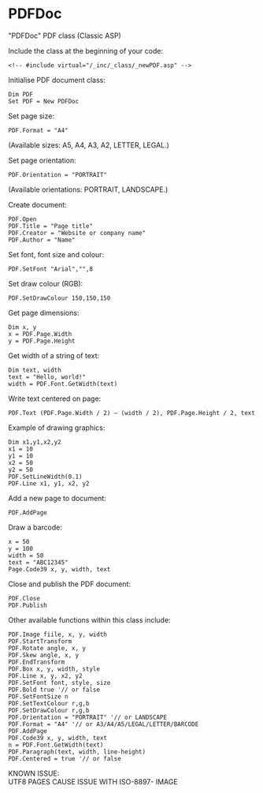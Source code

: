 # PDFDoc
"PDFDoc" PDF class (Classic ASP)

Include the class at the beginning of your code:

```vbnet
<!-- #include virtual="/_inc/_class/_newPDF.asp" -->
```

Initialise PDF document class: 

```vbnet
Dim PDF
Set PDF = New PDFDoc
```

Set page size: 

```vbnet
PDF.Format = "A4"
```
(Available sizes: A5, A4, A3, A2, LETTER, LEGAL.)

Set page orientation: 

```vbnet
PDF.Orientation = "PORTRAIT"
```
(Available orientations: PORTRAIT, LANDSCAPE.)

Create document:

```vbnet
PDF.Open
PDF.Title = "Page title"
PDF.Creator = "Website or company name"
PDF.Author = "Name"
```

Set font, font size and colour: 

```vbnet
PDF.SetFont "Arial","",8
```

Set draw colour (RGB): 

```vbnet
PDF.SetDrawColour 150,150,150
```

Get page dimensions: 

```vbnet
Dim x, y
x = PDF.Page.Width
y = PDF.Page.Height
```

Get width of a string of text: 

```vbnet
Dim text, width
text = "Hello, world!"
width = PDF.Font.GetWidth(text)
```

Write text centered on page: 

```vbnet
PDF.Text (PDF.Page.Width / 2) – (width / 2), PDF.Page.Height / 2, text
```

Example of drawing graphics: 

```vbnet
Dim x1,y1,x2,y2
x1 = 10
y1 = 10
x2 = 50
y2 = 50
PDF.SetLineWidth(0.1)
PDF.Line x1, y1, x2, y2
```

Add a new page to document: 

```vbnet
PDF.AddPage
```

Draw a barcode: 

```vbnet
x = 50
y = 100
width = 50
text = "ABC12345"
Page.Code39 x, y, width, text
```

Close and publish the PDF document: 

```vbnet
PDF.Close
PDF.Publish
```

Other available functions within this class include: 

```vbnet
PDF.Image fiile, x, y, width
PDF.StartTransform
PDF.Rotate angle, x, y
PDF.Skew angle, x, y
PDF.EndTransform
PDF.Box x, y, width, style
PDF.Line x, y, x2, y2
PDF.SetFont font, style, size
PDF.Bold true '// or false
PDF.SetFontSize n
PDF.SetTextColour r,g,b
PDF.SetDrawColour r,g,b
PDF.Orientation = "PORTRAIT" '// or LANDSCAPE
PDF.Format = "A4" '// or A3/A4/A5/LEGAL/LETTER/BARCODE
PDF.AddPage
PDF.Code39 x, y, width, text
n = PDF.Font.GetWidth(text)
PDF.Paragraph(text, width, line-height)
PDF.Centered = true '// or false
```

KNOWN ISSUE: <br>
UTF8 PAGES CAUSE ISSUE WITH ISO-8897- IMAGE

